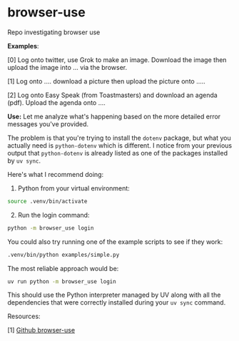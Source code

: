 # browser-use
Repo investigating browser use

**Examples**:

[0] Log onto twitter, use Grok to make an image. Download the image then upload the image into ... via the browser.

[1] Log onto .... download a picture then upload the picture onto .....

[2] Log onto Easy Speak (from Toastmasters) and download an agenda (pdf). Upload the agenda onto ....

**Use:**
Let me analyze what's happening based on the more detailed error messages you've provided.

The problem is that you're trying to install the `dotenv` package, but what you actually need is `python-dotenv` which is different. I notice from your previous output that `python-dotenv` is already listed as one of the packages installed by `uv sync`.

Here's what I recommend doing:

1. Python from your virtual environment:

```bash
source .venv/bin/activate
```

2. Run the login command:

```bash
python -m browser_use login
```

You could also try running one of the example scripts to see if they work:

```bash
.venv/bin/python examples/simple.py
```

The most reliable approach would be:

```bash
uv run python -m browser_use login
```

This should use the Python interpreter managed by UV along with all the dependencies that were correctly installed during your `uv sync` command.

Resources:

[1] [Github browser-use](https://github.com/browser-use/browser-use)
